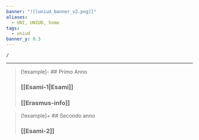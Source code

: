 ```yaml
---
banner: "![[uniud_banner_v2.png]]"
aliases:
  - UNI, UNIUD, home
tags:
  - uniud
banner_y: 0.5
---
```


```ActivityHistory
/
```

---


>[!example]- ## Primo Anno
>
> ### [[Esami-1|Esami]]
> ### [[Erasmus-info]]

>[!example]+ ## Secondo anno 
>
> ### [[Esami-2]]


